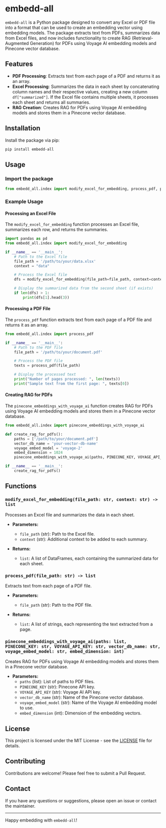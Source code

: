 # embedd-all

`embedd-all` is a Python package designed to convert any Excel or PDF file into a format that can be used to create an embedding vector using embedding models. The package extracts text from PDFs, summarizes data from Excel files, and now includes functionality to create RAG (Retrieval-Augmented Generation) for PDFs using Voyage AI embedding models and Pinecone vector database.

## Features

- **PDF Processing**: Extracts text from each page of a PDF and returns it as an array.
- **Excel Processing**: Summarizes the data in each sheet by concatenating column names and their respective values, creating a new column `df["summarized"]`. If the Excel file contains multiple sheets, it processes each sheet and returns all summaries.
- **RAG Creation**: Creates RAG for PDFs using Voyage AI embedding models and stores them in a Pinecone vector database.

## Installation

Install the package via pip:

```bash
pip install embedd-all
```

## Usage

### Import the package

```python
from embedd_all.index import modify_excel_for_embedding, process_pdf, pinecone_embeddings_with_voyage_ai
```

### Example Usage

#### Processing an Excel File

The `modify_excel_for_embedding` function processes an Excel file, summarizes each row, and returns the summaries.

```python
import pandas as pd
from embedd_all.index import modify_excel_for_embedding

if __name__ == '__main__':
    # Path to the Excel file
    file_path = '/path/to/your/data.xlsx'
    context = "data"

    # Process the Excel file
    dfs = modify_excel_for_embedding(file_path=file_path, context=context)

    # Display the summarized data from the second sheet (if exists)
    if len(dfs) > 1:
        print(dfs[1].head(3))
```

#### Processing a PDF File

The `process_pdf` function extracts text from each page of a PDF file and returns it as an array.

```python
from embedd_all.index import process_pdf

if __name__ == '__main__':
    # Path to the PDF file
    file_path = '/path/to/your/document.pdf'

    # Process the PDF file
    texts = process_pdf(file_path)

    # Display the processed text
    print("Number of pages processed: ", len(texts))
    print("Sample text from the first page: ", texts[0])
```

#### Creating RAG for PDFs

The `pinecone_embeddings_with_voyage_ai` function creates RAG for PDFs using Voyage AI embedding models and stores them in a Pinecone vector database.

```python
from embedd_all.index import pinecone_embeddings_with_voyage_ai

def create_rag_for_pdfs():
    paths = ['/path/to/your/document.pdf']
    vector_db_name = 'your-vector-db-name'
    voyage_embed_model = 'voyage-2'
    embed_dimension = 1024
    pinecone_embeddings_with_voyage_ai(paths, PINECONE_KEY, VOYAGE_API_KEY, vector_db_name, voyage_embed_model, embed_dimension)

if __name__ == '__main__':
    create_rag_for_pdfs()
```

## Functions

### `modify_excel_for_embedding(file_path: str, context: str) -> list`

Processes an Excel file and summarizes the data in each sheet.

- **Parameters:**
  - `file_path` (str): Path to the Excel file.
  - `context` (str): Additional context to be added to each summary.

- **Returns:**
  - `list`: A list of DataFrames, each containing the summarized data for each sheet.

### `process_pdf(file_path: str) -> list`

Extracts text from each page of a PDF file.

- **Parameters:**
  - `file_path` (str): Path to the PDF file.

- **Returns:**
  - `list`: A list of strings, each representing the text extracted from a page.

### `pinecone_embeddings_with_voyage_ai(paths: list, PINECONE_KEY: str, VOYAGE_API_KEY: str, vector_db_name: str, voyage_embed_model: str, embed_dimension: int)`

Creates RAG for PDFs using Voyage AI embedding models and stores them in a Pinecone vector database.

- **Parameters:**
  - `paths` (list): List of paths to PDF files.
  - `PINECONE_KEY` (str): Pinecone API key.
  - `VOYAGE_API_KEY` (str): Voyage AI API key.
  - `vector_db_name` (str): Name of the Pinecone vector database.
  - `voyage_embed_model` (str): Name of the Voyage AI embedding model to use.
  - `embed_dimension` (int): Dimension of the embedding vectors.

## License

This project is licensed under the MIT License - see the [LICENSE](LICENSE) file for details.

## Contributing

Contributions are welcome! Please feel free to submit a Pull Request.

## Contact

If you have any questions or suggestions, please open an issue or contact the maintainer.

---

Happy embedding with `embedd-all`!
